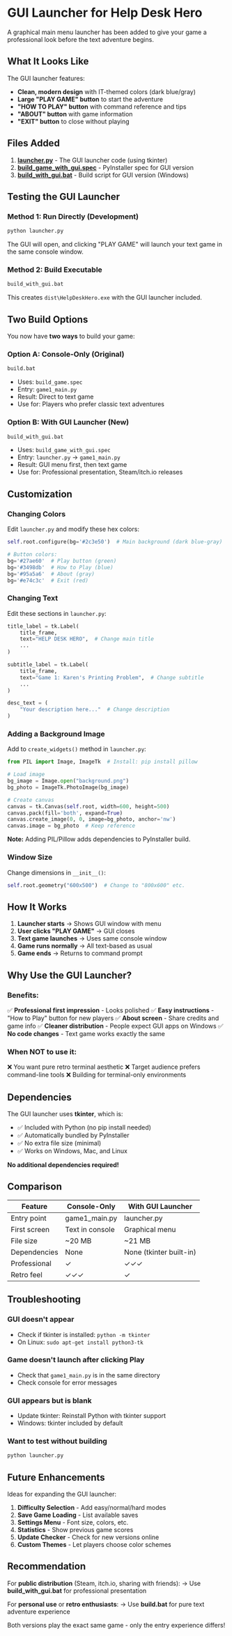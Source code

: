 # GUI Launcher for Help Desk Hero

A graphical main menu launcher has been added to give your game a professional look before the text adventure begins.

## What It Looks Like

The GUI launcher features:
- **Clean, modern design** with IT-themed colors (dark blue/gray)
- **Large "PLAY GAME" button** to start the adventure
- **"HOW TO PLAY" button** with command reference and tips
- **"ABOUT" button** with game information
- **"EXIT" button** to close without playing

## Files Added

1. **[launcher.py](launcher.py)** - The GUI launcher code (using tkinter)
2. **[build_game_with_gui.spec](build_game_with_gui.spec)** - PyInstaller spec for GUI version
3. **[build_with_gui.bat](build_with_gui.bat)** - Build script for GUI version (Windows)

## Testing the GUI Launcher

### Method 1: Run Directly (Development)

```bash
python launcher.py
```

The GUI will open, and clicking "PLAY GAME" will launch your text game in the same console window.

### Method 2: Build Executable

```bash
build_with_gui.bat
```

This creates `dist\HelpDeskHero.exe` with the GUI launcher included.

## Two Build Options

You now have **two ways** to build your game:

### Option A: Console-Only (Original)
```bash
build.bat
```
- Uses: `build_game.spec`
- Entry: `game1_main.py`
- Result: Direct to text game
- Use for: Players who prefer classic text adventures

### Option B: With GUI Launcher (New)
```bash
build_with_gui.bat
```
- Uses: `build_game_with_gui.spec`
- Entry: `launcher.py` → `game1_main.py`
- Result: GUI menu first, then text game
- Use for: Professional presentation, Steam/itch.io releases

## Customization

### Changing Colors

Edit `launcher.py` and modify these hex colors:

```python
self.root.configure(bg='#2c3e50')  # Main background (dark blue-gray)

# Button colors:
bg='#27ae60'  # Play button (green)
bg='#3498db'  # How to Play (blue)
bg='#95a5a6'  # About (gray)
bg='#e74c3c'  # Exit (red)
```

### Changing Text

Edit these sections in `launcher.py`:

```python
title_label = tk.Label(
    title_frame,
    text="HELP DESK HERO",  # Change main title
    ...
)

subtitle_label = tk.Label(
    title_frame,
    text="Game 1: Karen's Printing Problem",  # Change subtitle
    ...
)

desc_text = (
    "Your description here..."  # Change description
)
```

### Adding a Background Image

Add to `create_widgets()` method in `launcher.py`:

```python
from PIL import Image, ImageTk  # Install: pip install pillow

# Load image
bg_image = Image.open("background.png")
bg_photo = ImageTk.PhotoImage(bg_image)

# Create canvas
canvas = tk.Canvas(self.root, width=600, height=500)
canvas.pack(fill='both', expand=True)
canvas.create_image(0, 0, image=bg_photo, anchor='nw')
canvas.image = bg_photo  # Keep reference
```

**Note:** Adding PIL/Pillow adds dependencies to PyInstaller build.

### Window Size

Change dimensions in `__init__()`:

```python
self.root.geometry("600x500")  # Change to "800x600" etc.
```

## How It Works

1. **Launcher starts** → Shows GUI window with menu
2. **User clicks "PLAY GAME"** → GUI closes
3. **Text game launches** → Uses same console window
4. **Game runs normally** → All text-based as usual
5. **Game ends** → Returns to command prompt

## Why Use the GUI Launcher?

### Benefits:
✅ **Professional first impression** - Looks polished
✅ **Easy instructions** - "How to Play" button for new players
✅ **About screen** - Share credits and game info
✅ **Cleaner distribution** - People expect GUI apps on Windows
✅ **No code changes** - Text game works exactly the same

### When NOT to use it:
❌ You want pure retro terminal aesthetic
❌ Target audience prefers command-line tools
❌ Building for terminal-only environments

## Dependencies

The GUI launcher uses **tkinter**, which is:
- ✅ Included with Python (no pip install needed)
- ✅ Automatically bundled by PyInstaller
- ✅ No extra file size (minimal)
- ✅ Works on Windows, Mac, and Linux

**No additional dependencies required!**

## Comparison

| Feature | Console-Only | With GUI Launcher |
|---------|--------------|-------------------|
| Entry point | game1_main.py | launcher.py |
| First screen | Text in console | Graphical menu |
| File size | ~20 MB | ~21 MB |
| Dependencies | None | None (tkinter built-in) |
| Professional | ✓ | ✓✓✓ |
| Retro feel | ✓✓✓ | ✓ |

## Troubleshooting

### GUI doesn't appear
- Check if tkinter is installed: `python -m tkinter`
- On Linux: `sudo apt-get install python3-tk`

### Game doesn't launch after clicking Play
- Check that `game1_main.py` is in the same directory
- Check console for error messages

### GUI appears but is blank
- Update tkinter: Reinstall Python with tkinter support
- Windows: tkinter included by default

### Want to test without building
```bash
python launcher.py
```

## Future Enhancements

Ideas for expanding the GUI launcher:

1. **Difficulty Selection** - Add easy/normal/hard modes
2. **Save Game Loading** - List available saves
3. **Settings Menu** - Font size, colors, etc.
4. **Statistics** - Show previous game scores
5. **Update Checker** - Check for new versions online
6. **Custom Themes** - Let players choose color schemes

## Recommendation

For **public distribution** (Steam, itch.io, sharing with friends):
→ Use **build_with_gui.bat** for professional presentation

For **personal use** or **retro enthusiasts**:
→ Use **build.bat** for pure text adventure experience

Both versions play the exact same game - only the entry experience differs!
